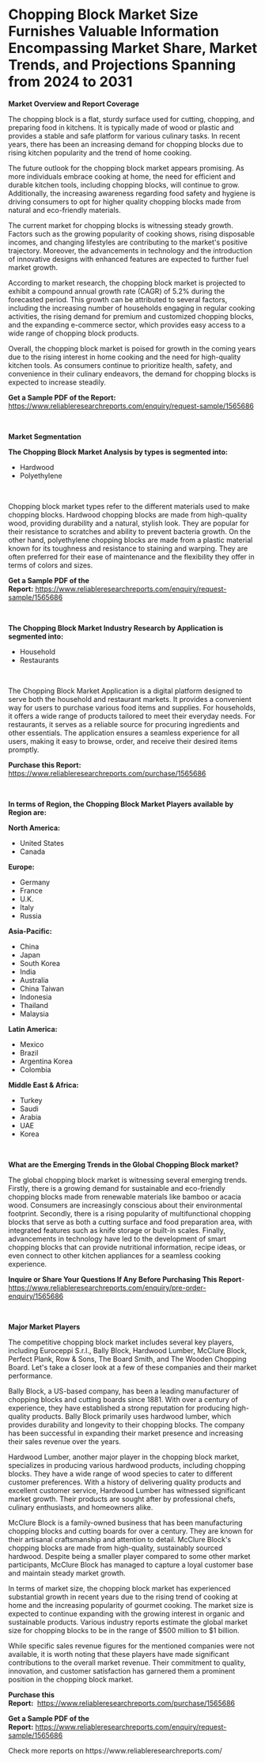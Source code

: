 <p><h1>Chopping Block Market Size Furnishes Valuable Information Encompassing Market Share, Market Trends, and Projections Spanning from 2024 to 2031</h1></p><p><strong>Market Overview and Report Coverage</strong></p>
<p><p>The chopping block is a flat, sturdy surface used for cutting, chopping, and preparing food in kitchens. It is typically made of wood or plastic and provides a stable and safe platform for various culinary tasks. In recent years, there has been an increasing demand for chopping blocks due to rising kitchen popularity and the trend of home cooking.</p><p>The future outlook for the chopping block market appears promising. As more individuals embrace cooking at home, the need for efficient and durable kitchen tools, including chopping blocks, will continue to grow. Additionally, the increasing awareness regarding food safety and hygiene is driving consumers to opt for higher quality chopping blocks made from natural and eco-friendly materials.</p><p>The current market for chopping blocks is witnessing steady growth. Factors such as the growing popularity of cooking shows, rising disposable incomes, and changing lifestyles are contributing to the market's positive trajectory. Moreover, the advancements in technology and the introduction of innovative designs with enhanced features are expected to further fuel market growth.</p><p>According to market research, the chopping block market is projected to exhibit a compound annual growth rate (CAGR) of 5.2% during the forecasted period. This growth can be attributed to several factors, including the increasing number of households engaging in regular cooking activities, the rising demand for premium and customized chopping blocks, and the expanding e-commerce sector, which provides easy access to a wide range of chopping block products.</p><p>Overall, the chopping block market is poised for growth in the coming years due to the rising interest in home cooking and the need for high-quality kitchen tools. As consumers continue to prioritize health, safety, and convenience in their culinary endeavors, the demand for chopping blocks is expected to increase steadily.</p></p>
<p><strong>Get a Sample PDF of the Report:</strong> <a href="https://www.reliableresearchreports.com/enquiry/request-sample/1565686">https://www.reliableresearchreports.com/enquiry/request-sample/1565686</a></p>
<p>&nbsp;</p>
<p><strong>Market Segmentation</strong></p>
<p><strong>The Chopping Block Market Analysis by types is segmented into:</strong></p>
<p><ul><li>Hardwood</li><li>Polyethylene</li></ul></p>
<p>&nbsp;</p>
<p><p>Chopping block market types refer to the different materials used to make chopping blocks. Hardwood chopping blocks are made from high-quality wood, providing durability and a natural, stylish look. They are popular for their resistance to scratches and ability to prevent bacteria growth. On the other hand, polyethylene chopping blocks are made from a plastic material known for its toughness and resistance to staining and warping. They are often preferred for their ease of maintenance and the flexibility they offer in terms of colors and sizes.</p></p>
<p><strong>Get a Sample PDF of the Report:</strong>&nbsp;<a href="https://www.reliableresearchreports.com/enquiry/request-sample/1565686">https://www.reliableresearchreports.com/enquiry/request-sample/1565686</a></p>
<p>&nbsp;</p>
<p><strong>The Chopping Block Market Industry Research by Application is segmented into:</strong></p>
<p><ul><li>Household</li><li>Restaurants</li></ul></p>
<p>&nbsp;</p>
<p><p>The Chopping Block Market Application is a digital platform designed to serve both the household and restaurant markets. It provides a convenient way for users to purchase various food items and supplies. For households, it offers a wide range of products tailored to meet their everyday needs. For restaurants, it serves as a reliable source for procuring ingredients and other essentials. The application ensures a seamless experience for all users, making it easy to browse, order, and receive their desired items promptly.</p></p>
<p><strong>Purchase this Report:</strong>&nbsp; <a href="https://www.reliableresearchreports.com/purchase/1565686">https://www.reliableresearchreports.com/purchase/1565686</a></p>
<p>&nbsp;</p>
<p><strong>In terms of Region, the Chopping Block Market Players available by Region are:</strong></p>
<p>
    <p> <strong> North America: </strong>
        <ul>
            <li>United States</li>
            <li>Canada</li>
        </ul>
        </p> 
    <p> <strong> Europe: </strong>
        <ul>
            <li>Germany</li>
            <li>France</li>
            <li>U.K.</li>
            <li>Italy</li>
            <li>Russia</li>
        </ul>
        </p> 
    <p> <strong> Asia-Pacific: </strong>
        <ul>
            <li>China</li>
            <li>Japan</li>
            <li>South Korea</li>
            <li>India</li>
            <li>Australia</li>
            <li>China Taiwan</li>
            <li>Indonesia</li>
            <li>Thailand</li>
            <li>Malaysia</li>
        </ul>
        </p> 
    <p> <strong> Latin America: </strong>
        <ul>
            <li>Mexico</li>
            <li>Brazil</li>
            <li>Argentina Korea</li>
            <li>Colombia</li>
        </ul>
        </p> 
    <p> <strong> Middle East & Africa: </strong>
        <ul>
            <li>Turkey</li>
            <li>Saudi</li>
            <li>Arabia</li>
            <li>UAE</li>
            <li>Korea</li>
        </ul>
    </p>
    </p>
<p>&nbsp;</p>
<p><strong>What are the Emerging Trends in the Global Chopping Block market?</strong></p>
<p><p>The global chopping block market is witnessing several emerging trends. Firstly, there is a growing demand for sustainable and eco-friendly chopping blocks made from renewable materials like bamboo or acacia wood. Consumers are increasingly conscious about their environmental footprint. Secondly, there is a rising popularity of multifunctional chopping blocks that serve as both a cutting surface and food preparation area, with integrated features such as knife storage or built-in scales. Finally, advancements in technology have led to the development of smart chopping blocks that can provide nutritional information, recipe ideas, or even connect to other kitchen appliances for a seamless cooking experience.</p></p>
<p><strong>Inquire or Share Your Questions If Any Before Purchasing This Report</strong>- <a href="https://www.reliableresearchreports.com/enquiry/pre-order-enquiry/1565686">https://www.reliableresearchreports.com/enquiry/pre-order-enquiry/1565686</a></p>
<p>&nbsp;</p>
<p><strong>Major Market Players</strong></p>
<p><p>The competitive chopping block market includes several key players, including Euroceppi S.r.l., Bally Block, Hardwood Lumber, McClure Block, Perfect Plank, Row & Sons, The Board Smith, and The Wooden Chopping Board. Let's take a closer look at a few of these companies and their market performance.</p><p>Bally Block, a US-based company, has been a leading manufacturer of chopping blocks and cutting boards since 1881. With over a century of experience, they have established a strong reputation for producing high-quality products. Bally Block primarily uses hardwood lumber, which provides durability and longevity to their chopping blocks. The company has been successful in expanding their market presence and increasing their sales revenue over the years.</p><p>Hardwood Lumber, another major player in the chopping block market, specializes in producing various hardwood products, including chopping blocks. They have a wide range of wood species to cater to different customer preferences. With a history of delivering quality products and excellent customer service, Hardwood Lumber has witnessed significant market growth. Their products are sought after by professional chefs, culinary enthusiasts, and homeowners alike.</p><p>McClure Block is a family-owned business that has been manufacturing chopping blocks and cutting boards for over a century. They are known for their artisanal craftsmanship and attention to detail. McClure Block's chopping blocks are made from high-quality, sustainably sourced hardwood. Despite being a smaller player compared to some other market participants, McClure Block has managed to capture a loyal customer base and maintain steady market growth.</p><p>In terms of market size, the chopping block market has experienced substantial growth in recent years due to the rising trend of cooking at home and the increasing popularity of gourmet cooking. The market size is expected to continue expanding with the growing interest in organic and sustainable products. Various industry reports estimate the global market size for chopping blocks to be in the range of $500 million to $1 billion.</p><p>While specific sales revenue figures for the mentioned companies were not available, it is worth noting that these players have made significant contributions to the overall market revenue. Their commitment to quality, innovation, and customer satisfaction has garnered them a prominent position in the chopping block market.</p></p>
<p><strong>Purchase this Report:</strong>&nbsp;&nbsp;<a href="https://www.reliableresearchreports.com/purchase/1565686">https://www.reliableresearchreports.com/purchase/1565686</a></p>
<p></p>
<p><strong>Get a Sample PDF of the Report:</strong>&nbsp;<a href="https://www.reliableresearchreports.com/enquiry/request-sample/1565686">https://www.reliableresearchreports.com/enquiry/request-sample/1565686</a></p>
<p>Check more reports on https://www.reliableresearchreports.com/</p>